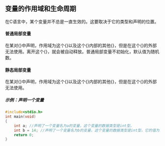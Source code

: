 ## 变量的作用域和生命周期
在C语言中，某个变量并不总是一直生效的。这要取决于它的类型和声明的位置。

#### 普通局部变量
在某对\{\}中声明，作用域为这个\{\}以及这个\{\}内部的其他\{\}，但是在这个\{\}的外部无法使用。离开这个\{\}，就会被自动释放。普通局部变量不初始化，默认值为随机数。

#### 静态局部变量
在某对\{\}中声明，作用域为这个\{\}以及这个\{\}内部的其他\{\}，但是在这个\{\}的外部无法使用。

##### 示例：声明一个变量
```c
#include<stdio.h>  
int main(void)  
{  
    int a; //声明了一个变量名为a的变量，这个变量的数据类型是int型。
    int b = 14; //声明了一个变量名为b的变量，这个变量的数据类型是int型，它的值为14.
    return 0;  
}
```